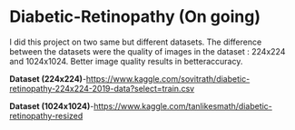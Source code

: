 # Diabetic-Retinopathy (On going)
 I did this project on two same but different  datasets. The difference between the datasets were the quality of images in the dataset : 224x224 and 1024x1024. Better image quality results in betteraccuracy.
 
 
**Dataset (224x224)**-https://www.kaggle.com/sovitrath/diabetic-retinopathy-224x224-2019-data?select=train.csv

**Dataset (1024x1024)**-https://www.kaggle.com/tanlikesmath/diabetic-retinopathy-resized
